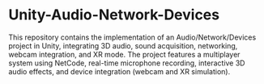# Unity-Audio-Network-Devices
This repository contains the implementation of an Audio/Network/Devices project in Unity, integrating 3D audio, sound acquisition, networking, webcam integration, and XR mode. The project features a multiplayer system using NetCode, real-time microphone recording, interactive 3D audio effects, and device integration (webcam and XR simulation). 
